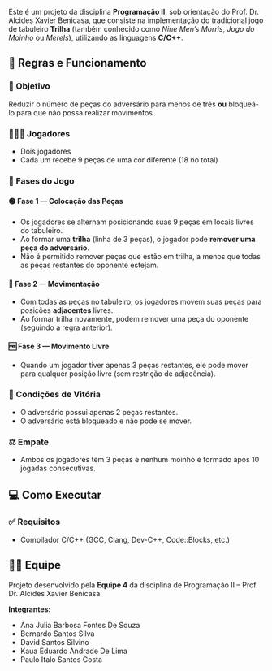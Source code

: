 Este é um projeto da disciplina **Programação II**, sob orientação do Prof. Dr. Alcides Xavier Benicasa, que consiste na implementação do tradicional jogo de tabuleiro **Trilha** (também conhecido como *Nine Men’s Morris*, *Jogo do Moinho* ou *Merels*), utilizando as linguagens **C/C++**.

## 📜 Regras e Funcionamento

### 🎯 Objetivo
Reduzir o número de peças do adversário para menos de três **ou** bloqueá-lo para que não possa realizar movimentos.

### 🧑‍🤝‍🧑 Jogadores
- Dois jogadores
- Cada um recebe 9 peças de uma cor diferente (18 no total)

### 🧩 Fases do Jogo

#### 🟢 Fase 1 — Colocação das Peças
- Os jogadores se alternam posicionando suas 9 peças em locais livres do tabuleiro.
- Ao formar uma **trilha** (linha de 3 peças), o jogador pode **remover uma peça do adversário**.
- Não é permitido remover peças que estão em trilha, a menos que todas as peças restantes do oponente estejam.

#### 🔄 Fase 2 — Movimentação
- Com todas as peças no tabuleiro, os jogadores movem suas peças para posições **adjacentes** livres.
- Ao formar trilha novamente, podem remover uma peça do oponente (seguindo a regra anterior).

#### 🆓 Fase 3 — Movimento Livre
- Quando um jogador tiver apenas 3 peças restantes, ele pode mover para qualquer posição livre (sem restrição de adjacência).

### 🏁 Condições de Vitória
- O adversário possui apenas 2 peças restantes.
- O adversário está bloqueado e não pode se mover.

### ⚖️ Empate
- Ambos os jogadores têm 3 peças e nenhum moinho é formado após 10 jogadas consecutivas.

## 💻 Como Executar

### ✅ Requisitos
- Compilador C/C++ (GCC, Clang, Dev-C++, Code::Blocks, etc.)

## 👨‍💻 Equipe

Projeto desenvolvido pela **Equipe 4** da disciplina de Programação II – Prof. Dr. Alcides Xavier Benicasa.

**Integrantes:**
- Ana Julia Barbosa Fontes De Souza
- Bernardo Santos Silva
- David Santos Silvino
- Kaua Eduardo Andrade De Lima
- Paulo Italo Santos Costa

